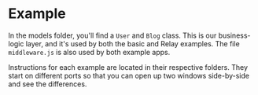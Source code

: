 # Example
In the models folder, you'll find a `User` and `Blog` class. This is our business-logic layer, and it's used by both the basic and Relay examples. The file `middleware.js` is also used by both example apps.

Instructions for each example are located in their respective folders. They start on different ports so that you can open up two windows side-by-side and see the differences.
